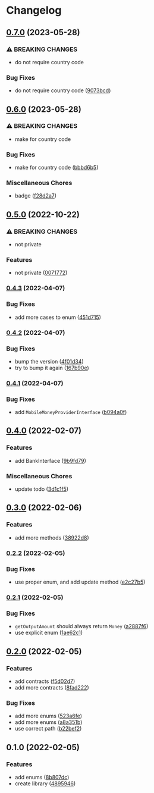 # Changelog

## [0.7.0](https://www.github.com/glocurrency/middleware-blocks/compare/v0.6.0...v0.7.0) (2023-05-28)


### ⚠ BREAKING CHANGES

* do not require country code

### Bug Fixes

* do not require country code ([9073bcd](https://www.github.com/glocurrency/middleware-blocks/commit/9073bcd83020429a8a032a03a762951ed43bebf6))

## [0.6.0](https://www.github.com/glocurrency/middleware-blocks/compare/v0.5.0...v0.6.0) (2023-05-28)


### ⚠ BREAKING CHANGES

* make for country code

### Bug Fixes

* make for country code ([bbbd6b5](https://www.github.com/glocurrency/middleware-blocks/commit/bbbd6b52b6e49c2317175e6c3eac6005c90e52a9))


### Miscellaneous Chores

* badge ([f28d2a7](https://www.github.com/glocurrency/middleware-blocks/commit/f28d2a7a6b681f81263869ded0d364f5f8b490c6))

## [0.5.0](https://www.github.com/glocurrency/middleware-blocks/compare/v0.4.3...v0.5.0) (2022-10-22)


### ⚠ BREAKING CHANGES

* not private

### Features

* not private ([0071772](https://www.github.com/glocurrency/middleware-blocks/commit/0071772b15869d4bea3d3558b6ed4d281d2e183f))

### [0.4.3](https://www.github.com/glocurrency/middleware-blocks/compare/v0.4.2...v0.4.3) (2022-04-07)


### Bug Fixes

* add more cases to enum ([451d715](https://www.github.com/glocurrency/middleware-blocks/commit/451d71558cc8c5768fa6e0742ec190b350424da8))

### [0.4.2](https://www.github.com/glocurrency/middleware-blocks/compare/v0.4.1...v0.4.2) (2022-04-07)


### Bug Fixes

* bump the version ([4f01d34](https://www.github.com/glocurrency/middleware-blocks/commit/4f01d3464f1c361d84719db8130b0baf99923834))
* try to bump it again ([167b90e](https://www.github.com/glocurrency/middleware-blocks/commit/167b90e44c31514c4a4755d2d268ece1373fb84b))

### [0.4.1](https://www.github.com/glocurrency/middleware-blocks/compare/v0.4.0...v0.4.1) (2022-04-07)


### Bug Fixes

* add `MobileMoneyProviderInterface` ([b094a0f](https://www.github.com/glocurrency/middleware-blocks/commit/b094a0fc7a09b187120ece9ba1b91fd90718c7c4))

## [0.4.0](https://www.github.com/glocurrency/middleware-blocks/compare/v0.3.0...v0.4.0) (2022-02-07)


### Features

* add BankInterface ([9b9fd79](https://www.github.com/glocurrency/middleware-blocks/commit/9b9fd79ebc1b8ffc11eeca95113d99da3dd35b55))


### Miscellaneous Chores

* update todo ([3d1c1f5](https://www.github.com/glocurrency/middleware-blocks/commit/3d1c1f51ae6401c73d19158233e140bf0a095d77))

## [0.3.0](https://www.github.com/glocurrency/middleware-blocks/compare/v0.2.2...v0.3.0) (2022-02-06)


### Features

* add more methods ([38922d8](https://www.github.com/glocurrency/middleware-blocks/commit/38922d84f57f69a6a7d773b50ab8b4e698ffaa7e))

### [0.2.2](https://www.github.com/glocurrency/middleware-blocks/compare/v0.2.1...v0.2.2) (2022-02-05)


### Bug Fixes

* use proper enum, and add update method ([e2c27b5](https://www.github.com/glocurrency/middleware-blocks/commit/e2c27b5e0cac685659740839203b29f22b2c6bc5))

### [0.2.1](https://www.github.com/glocurrency/middleware-blocks/compare/v0.2.0...v0.2.1) (2022-02-05)


### Bug Fixes

* `getOutputAmount` should always return `Money` ([a2887f6](https://www.github.com/glocurrency/middleware-blocks/commit/a2887f682707bd1f4a97e0b15536e1a66c7ff64e))
* use explicit enum ([1ae62c1](https://www.github.com/glocurrency/middleware-blocks/commit/1ae62c1558523b52d61868a22f227eaf33a5e431))

## [0.2.0](https://www.github.com/glocurrency/middleware-blocks/compare/v0.1.0...v0.2.0) (2022-02-05)


### Features

* add contracts ([f5d02d7](https://www.github.com/glocurrency/middleware-blocks/commit/f5d02d7c5802e8b9ae7c1f036dfdd34cd0d8b807))
* add more contracts ([8fad222](https://www.github.com/glocurrency/middleware-blocks/commit/8fad2222ba66c4ee9b13a38568b6fb608c7821e7))


### Bug Fixes

* add more enums ([523a6fe](https://www.github.com/glocurrency/middleware-blocks/commit/523a6fe863fca9116568ca1d1310826ad0cf5b49))
* add more enums ([a8a351b](https://www.github.com/glocurrency/middleware-blocks/commit/a8a351bc2799c8402f59c69d3fa2044d605c674e))
* use correct path ([b22bef2](https://www.github.com/glocurrency/middleware-blocks/commit/b22bef24eea1b1619e64b6752aa58f5ca3d7e691))

## 0.1.0 (2022-02-05)


### Features

* add enums ([8b807dc](https://www.github.com/glocurrency/middleware-blocks/commit/8b807dc6edd280a1e830fc6791884420b409a57b))
* create library ([4895946](https://www.github.com/glocurrency/middleware-blocks/commit/4895946a7734407a9f2dce6de0444e357fc76d89))
